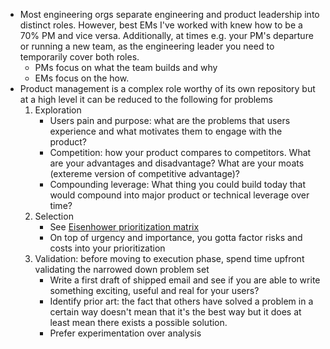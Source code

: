 * Most engineering orgs separate engineering and product leadership into distinct roles. However, best EMs I've worked with knew how to be a 70% PM and vice versa. Additionally, at times e.g. your PM's departure or running a new team, as the engineering leader you need to temporarily cover both roles. 
   * PMs focus on what the team builds and why
   * EMs focus on the how. 
* Product management is a complex role worthy of its own repository but at a high level it can be reduced to the following for problems
   1. Exploration
      * Users pain and purpose: what are the problems that users experience and what motivates them to engage with the product?
      * Competition: how your product compares to competitors. What are your advantages and disadvantage? What are your moats (extereme version of competitive advantage)?
      * Compounding leverage: What thing you could build today that would compound into major product or technical leverage over time?
   2. Selection
      * See [Eisenhower prioritization matrix](https://en.wikipedia.org/wiki/Time_management#Eisenhower_method)
      * On top of urgency and importance, you gotta factor risks and costs into your prioritization
   3. Validation: before moving to execution phase, spend time upfront validating the narrowed down problem set
      * Write a first draft of shipped email and see if you are able to write something exciting, useful and real for your users?
      * Identify prior art: the fact that others have solved a problem in a certain way doesn't mean that it's the best way but it does at least mean there exists a possible solution.
      * Prefer experimentation over analysis